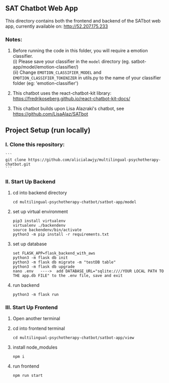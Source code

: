 ## SAT Chatbot Web App
This directory contains both the frontend and backend of the SATbot web app, currently available on: http://52.207.175.233 

### Notes: 

1) Before running the code in this folder, you will require a emotion classifier. <br>
(i) Please save your classifier in the `model` directory (eg. satbot-app/model/emotion-classifier/) <br>
(ii) Change `EMOTION_CLASSIFIER_MODEL` and `EMOTION_CLASSIFIER_TOKENIZER` in utils.py to the name of your classifier folder (eg: 'emotion-classifier')

2) This chatbot uses the react-chatbot-kit library: https://fredrikoseberg.github.io/react-chatbot-kit-docs/

3) This chatbot builds upon Lisa Alazraki's chatbot, see https://github.com/LisaAlaz/SATbot 


## Project Setup (run locally)
### I. Clone this repository: <br>
    ```
    git clone https://github.com/alicialawjy/multilingual-psychotherapy-chatbot.git
    ```

### II. Start Up Backend
1. cd into backend directory <br>
    ```
    cd multilingual-psychotherapy-chatbot/satbot-app/model
    ```

2. set up virtual environment
    ```
    pip3 install virtualenv
    virtualenv ./backendenv
    source backendenv/bin/activate
    python3 -m pip install -r requirements.txt
    ```

3. set up database
    ```
    set FLASK_APP=flask_backend_with_aws
    python3 -m flask db init
    python3 -m flask db migrate -m "testDB table"
    python3 -m flask db upgrade
    nano .env   ---->  add DATABASE_URL="sqlite:////YOUR LOCAL PATH TO THE app.db FILE" to the .env file, save and exit
    ```

4. run backend <br>
    ```
    python3 -m flask run
    ```


### III. Start Up Frontend
1. Open another terminal

2. cd into frontend terminal
    ```
    cd multilingual-psychotherapy-chatbot/satbot-app/view
    ```

3. install node_modules 
    ```
    npm i
    ```

4. run frontend
    ```
    npm run start
    ```

